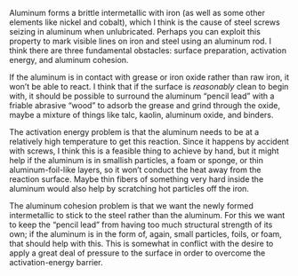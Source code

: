 Aluminum forms a brittle intermetallic with iron (as well as some
other elements like nickel and cobalt), which I think is the cause of
steel screws seizing in aluminum when unlubricated.  Perhaps you can
exploit this property to mark visible lines on iron and steel using an
aluminum rod.  I think there are three fundamental obstacles: surface
preparation, activation energy, and aluminum cohesion.

If the aluminum is in contact with grease or iron oxide rather than
raw iron, it won’t be able to react.  I think that if the surface is
*reasonably* clean to begin with, it should be possible to surround
the aluminum “pencil lead” with a friable abrasive “wood” to adsorb
the grease and grind through the oxide, maybe a mixture of things like
talc, kaolin, aluminum oxide, and binders.

The activation energy problem is that the aluminum needs to be at a
relatively high temperature to get this reaction.  Since it happens by
accident with screws, I think this is a feasible thing to achieve by
hand, but it might help if the aluminum is in smallish particles, a
foam or sponge, or thin aluminum-foil-like layers, so it won’t conduct
the heat away from the reaction surface.  Maybe thin fibers of
something very hard inside the aluminum would also help by scratching
hot particles off the iron.

The aluminum cohesion problem is that we want the newly formed
intermetallic to stick to the steel rather than the aluminum.  For
this we want to keep the “pencil lead” from having too much structural
strength of its own; if the aluminum is in the form of, again, small
particles, foils, or foam, that should help with this.  This is
somewhat in conflict with the desire to apply a great deal of pressure
to the surface in order to overcome the activation-energy barrier.
